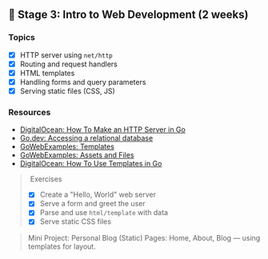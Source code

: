 ## 🔵 Stage 3: Intro to Web Development (2 weeks)

### Topics

- [x] HTTP server using `net/http`
- [x] Routing and request handlers
- [x] HTML templates
- [x] Handling forms and query parameters
- [x] Serving static files (CSS, JS)

### Resources

- [DigitalOcean: How To Make an HTTP Server in Go](https://www.digitalocean.com/community/tutorials/how-to-make-an-http-server-in-go)
- [Go.dev: Accessing a relational database](https://go.dev/doc/tutorial/database-access)
- [GoWebExamples: Templates](https://gowebexamples.com/templates/)
- [GoWebExamples: Assets and Files](https://gowebexamples.com/static-files/)
- [DigitalOcean: How To Use Templates in Go](https://www.digitalocean.com/community/tutorials/how-to-use-templates-in-go)

> ️ Exercises
> - [x] Create a "Hello, World" web server
> - [x] Serve a form and greet the user
> - [x] Parse and use `html/template` with data
> - [x] Serve static CSS files

> Mini Project: Personal Blog (Static)
> Pages: Home, About, Blog — using templates for layout.

